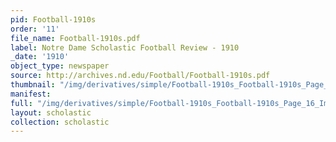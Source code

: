 ```yaml
---
pid: Football-1910s
order: '11'
file_name: Football-1910s.pdf
label: Notre Dame Scholastic Football Review - 1910
_date: '1910'
object_type: newspaper
source: http://archives.nd.edu/Football/Football-1910s.pdf
thumbnail: "/img/derivatives/simple/Football-1910s_Football-1910s_Page_16_Image_0001/thumbnail.jpg"
manifest:
full: "/img/derivatives/simple/Football-1910s_Football-1910s_Page_16_Image_0001/fullwidth.jpg"
layout: scholastic
collection: scholastic
---
```

